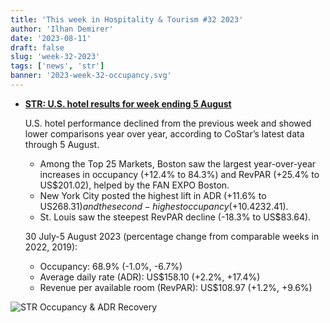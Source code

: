 ```yaml
---
title: 'This week in Hospitality & Tourism #32 2023'
author: 'Ilhan Demirer'
date: '2023-08-11'
draft: false
slug: 'week-32-2023'
tags: ['news', 'str']
banner: '2023-week-32-occupancy.svg'
---
```


- **[STR: U.S. hotel results for week ending 5 August](https://str.com/press-release/us-hotel-results-week-ending-5-august)**

  U.S. hotel performance declined from the previous week and showed lower comparisons year over year, according to CoStar’s latest data through 5 August.

  - Among the Top 25 Markets, Boston saw the largest year-over-year increases in occupancy (+12.4% to 84.3%) and RevPAR (+25.4% to US$201.02), helped by the FAN EXPO Boston.
  - New York City posted the highest lift in ADR (+11.6% to US$268.31) and the second-highest occupancy (+10.4% to 86.6%) and RevPAR gains (+23.3% to US$232.41).
  - St. Louis saw the steepest RevPAR decline (-18.3% to US$83.64).

  30 July-5 August 2023 (percentage change from comparable weeks in 2022, 2019):

  - Occupancy: 68.9% (-1.0%, -6.7%)
  - Average daily rate (ADR): US$158.10 (+2.2%, +17.4%)
  - Revenue per available room (RevPAR): US$108.97 (+1.2%, +9.6%)

![STR Occupancy & ADR Recovery](/images/blogimages/2023-week-32-occupancy.svg)
